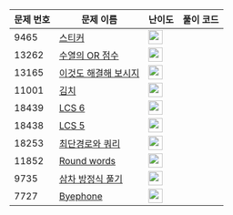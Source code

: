| 문제 번호 | 문제 이름 | 난이도 | 풀이 코드 |
| --- | --- | --- | --- |
| 9465 | [스티커](https://www.acmicpc.net/problem/9465) | <img height="25px" width="25px=" src="https://static.solved.ac/tier_small/10.svg"/> |  |
| 13262 | [수열의 OR 점수](https://www.acmicpc.net/problem/13262) | <img height="25px" width="25px=" src="https://static.solved.ac/tier_small/20.svg"/> |  |
| 13165 | [이것도 해결해 보시지](https://www.acmicpc.net/problem/13165) | <img height="25px" width="25px=" src="https://static.solved.ac/tier_small/21.svg"/> |  |
| 11001 | [김치](https://www.acmicpc.net/problem/11001) | <img height="25px" width="25px=" src="https://static.solved.ac/tier_small/20.svg"/> |  |
| 18439 | [LCS 6](https://www.acmicpc.net/problem/18439) | <img height="25px" width="25px=" src="https://static.solved.ac/tier_small/26.svg"/> |  |
| 18438 | [LCS 5](https://www.acmicpc.net/problem/18438) | <img height="25px" width="25px=" src="https://static.solved.ac/tier_small/24.svg"/> |  |
| 18253 | [최단경로와 쿼리](https://www.acmicpc.net/problem/18253) | <img height="25px" width="25px=" src="https://static.solved.ac/tier_small/23.svg"/> |  |
| 11852 | [Round words](https://www.acmicpc.net/problem/11852) | <img height="25px" width="25px=" src="https://static.solved.ac/tier_small/26.svg"/> |  |
| 9735 | [삼차 방정식 풀기](https://www.acmicpc.net/problem/9735) | <img height="25px" width="25px=" src="https://static.solved.ac/tier_small/19.svg"/> |  |
| 7727 | [Byephone](https://www.acmicpc.net/problem/7727) | <img height="25px" width="25px=" src="https://static.solved.ac/tier_small/24.svg"/> |  |
